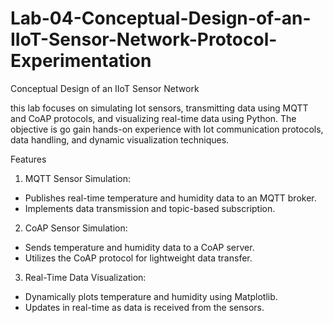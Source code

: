 # Lab-04-Conceptual-Design-of-an-IIoT-Sensor-Network-Protocol-Experimentation
Conceptual Design of an IIoT Sensor Network

this lab focuses on simulating Iot sensors, transmitting data using MQTT and CoAP protocols, and visualizing real-time data using Python. The objective is go gain hands-on experience with Iot communication protocols, data handling, and dynamic visualization techniques.

Features
1. MQTT Sensor Simulation:
  - Publishes real-time temperature and humidity data to an MQTT broker.
  - Implements data transmission and topic-based subscription.

2. CoAP Sensor Simulation:
  - Sends temperature and humidity data to a CoAP server.
  - Utilizes the CoAP protocol for lightweight data transfer.

3. Real-Time Data Visualization:
  - Dynamically plots temperature and humidity using Matplotlib.
  - Updates in real-time as data is received from the sensors.
